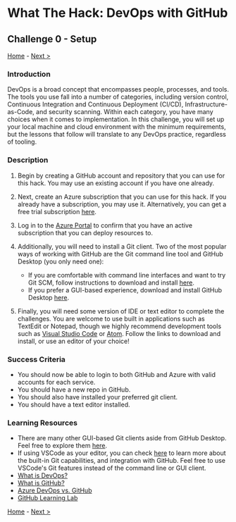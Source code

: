 # What The Hack: DevOps with GitHub

## Challenge 0 - Setup

[Home](../readme.md) - [Next >](challenge01.md)

### Introduction

DevOps is a broad concept that encompasses people, processes, and tools. The tools you use fall into a number of categories, including version control, Continuous Integration and Continuous Deployment (CI/CD), Infrastructure-as-Code, and security scanning. Within each category, you have many choices when it comes to implementation. In this challenge, you will set up your local machine and cloud environment with the minimum requirements, but the lessons that follow will translate to any DevOps practice, regardless of tooling. 

### Description

1. Begin by creating a GitHub account and repository that you can use for this hack. You may use an existing account if you have one already.

2. Next, create an Azure subscription that you can use for this hack. If you already have a subscription, you may use it. Alternatively, you can get a free trial subscription [here](https://azure.microsoft.com/en-us/free/).

3. Log in to the [Azure Portal](http://portal.azure.com) to confirm that you have an active subscription that you can deploy resources to. 

4. Additionally, you will need to install a Git client. Two of the most popular ways of working with GitHub are the Git command line tool and GitHub Desktop (you only need one):

    - If you are comfortable with command line interfaces and want to try Git SCM, follow instructions to download and install [here](https://git-scm.com/downloads). 
    - If you prefer a GUI-based experience, download and install GitHub Desktop [here](https://desktop.github.com/). 

5. Finally, you will need some version of IDE or text editor to complete the challenges. You are welcome to use built in applications such as TextEdit or Notepad, though we highly recommend development tools such as [Visual Studio Code](https://code.visualstudio.com/) or [Atom](https://atom.io/). Follow the links to download and install, or use an editor of your choice!


### Success Criteria

- You should now be able to login to both GitHub and Azure with valid accounts for each service. 
- You should have a new repo in GitHub.
- You should also have installed your preferred git client. 
- You should have a text editor installed. 

### Learning Resources

- There are many other GUI-based Git clients aside from GitHub Desktop. Feel free to explore them [here](https://git-scm.com/downloads/guis). 
- If using VSCode as your editor, you can check [here](https://code.visualstudio.com/docs/editor/github) to learn more about the built-in Git capabilities, and integration with GitHub. Feel free to use VSCode's Git features instead of the command line or GUI client. 
- [What is DevOps?](https://docs.microsoft.com/en-us/azure/devops/learn/what-is-devops)
- [What is GitHub?](https://guides.github.com/activities/hello-world/)
- [Azure DevOps vs. GitHub](https://acloudguru.com/blog/engineering/azure-devops-vs-github-comparing-microsofts-devops-twins)
- [GitHub Learning Lab](https://lab.github.com/)

[Home](../readme.md) - [Next >](challenge01.md)
